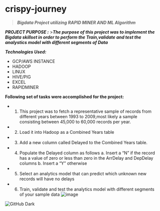 # crispy-journey

>***Bigdata Project utilizing RAPID MINER AND ML Algorithm***

***PROJECT PURPOSE :*** >***The purpose of this project was to implement the Bigdata skillset in order to perform the Train,validate and test the analystics model with different segments of Data***

***Technologies Used:***
- GCP/AWS INSTANCE
- HADOOP
- LINUX
- HIVE/PIG
- EXCEL
- RAPIDMINER

**Following set of tasks were accomplished for the project:**

- 1. This project was to fetch a representative sample of records from different  years between 1993 to 2009,most likely a sample consisting between 45,000 to       60,000 records per year.

- 2.	Load it  into Hadoop as a Combined Years table

- 3.	Add a new column called Delayed to the Combined Years table.

- 4.	Populate the Delayed column as follows
  a.	Insert a “N”   if the record has  a value of zero or less than zero in the ArrDelay  and  DepDelay columns
  b.	Insert a “Y”   otherwise

- 5.	Select an analytics model that can predict which unknown new records will have no delays

- 6.	Train, validate and test the analytics model with different segments of your sample data
![image](https://user-images.githubusercontent.com/57934790/148499054-705dc280-d3c0-4f57-adc1-e0863b7b3e5b.png)

![GitHub Dark](https://user-images.githubusercontent.com/57934790/148499668-3923cded-82b8-44d1-8344-b2f7183f5599.png)
